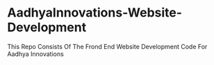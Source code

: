 # AadhyaInnovations-Website-Development
This Repo Consists Of The Frond End Website Development Code For Aadhya Innovations
